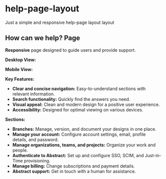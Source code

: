 # help-page-layout
Just a simple and responsive help-page layout layout

## How can we help? Page

**Responsive** page designed to guide users and provide support.

**Desktop View:** 



**Mobile View:**



**Key Features:**

* **Clear and concise navigation:** Easy-to-understand sections with relevant information.
* **Search functionality:** Quickly find the answers you need.
* **Visual appeal:** Clean and modern design for a positive user experience.
* **Accessibility:** Designed for optimal viewing on various devices.

**Sections:**

* **Branches:** Manage, version, and document your designs in one place.
* **Manage your account:** Configure account settings, email, profile details, and password.
* **Manage organizations, teams, and projects:** Organize your work and people.
* **Authenticate to Abstract:** Set up and configure SSO, SCIM, and Just-in-Time provisioning.
* **Manage billing:** Change subscriptions and payment details.
* **Abstract support:** Get in touch with a human for assistance.

